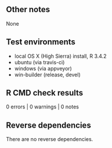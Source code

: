 ## Other notes

None

## Test environments
* local OS X (High Sierra) install, R 3.4.2
* ubuntu (via travis-ci)
* windows (via appveyor)
* win-builder (release, devel)

## R CMD check results

0 errors | 0 warnings | 0 notes

## Reverse dependencies

There are no reverse dependencies.
